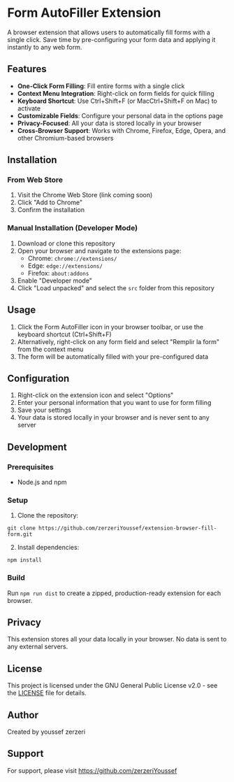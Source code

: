 # Form AutoFiller Extension

A browser extension that allows users to automatically fill forms with a single click. Save time by pre-configuring your form data and applying it instantly to any web form.

## Features

- **One-Click Form Filling**: Fill entire forms with a single click
- **Context Menu Integration**: Right-click on form fields for quick filling
- **Keyboard Shortcut**: Use Ctrl+Shift+F (or MacCtrl+Shift+F on Mac) to activate
- **Customizable Fields**: Configure your personal data in the options page
- **Privacy-Focused**: All your data is stored locally in your browser
- **Cross-Browser Support**: Works with Chrome, Firefox, Edge, Opera, and other Chromium-based browsers

## Installation

### From Web Store
1. Visit the Chrome Web Store (link coming soon)
2. Click "Add to Chrome"
3. Confirm the installation

### Manual Installation (Developer Mode)
1. Download or clone this repository
2. Open your browser and navigate to the extensions page:
   - Chrome: `chrome://extensions/`
   - Edge: `edge://extensions/`
   - Firefox: `about:addons`
3. Enable "Developer mode"
4. Click "Load unpacked" and select the `src` folder from this repository

## Usage

1. Click the Form AutoFiller icon in your browser toolbar, or use the keyboard shortcut (Ctrl+Shift+F)
2. Alternatively, right-click on any form field and select "Remplir la form" from the context menu
3. The form will be automatically filled with your pre-configured data

## Configuration

1. Right-click on the extension icon and select "Options"
2. Enter your personal information that you want to use for form filling
3. Save your settings
4. Your data is stored locally in your browser and is never sent to any server

## Development

### Prerequisites
- Node.js and npm

### Setup
1. Clone the repository:
```
git clone https://github.com/zerzeriYoussef/extension-browser-fill-form.git
```
2. Install dependencies:
```
npm install
```

### Build
Run `npm run dist` to create a zipped, production-ready extension for each browser.

## Privacy

This extension stores all your data locally in your browser. No data is sent to any external servers.

## License

This project is licensed under the GNU General Public License v2.0 - see the [LICENSE](LICENSE) file for details.

## Author

Created by youssef zerzeri

## Support

For support, please visit https://github.com/zerzeriYoussef
